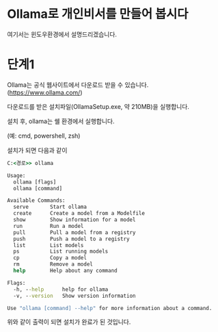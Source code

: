 # Ollama로 개인비서를 만들어 봅시다

여기서는 윈도우환경에서 설명드리겠습니다.

# 단계1

Ollama는 공식 웹사이트에서 다운로드 받을 수 있습니다. (https://www.ollama.com/)

다운로드를 받은 설치파일(OllamaSetup.exe, 약 210MB)을 실행합니다.

설치 후, ollama는 쉘 환경에서 실행합니다.

(예: cmd, powershell, zsh)

설치가 되면 다음과 같이 

```cmd
C:<경로>> ollama

Usage:
  ollama [flags]
  ollama [command]

Available Commands:
  serve       Start ollama
  create      Create a model from a Modelfile
  show        Show information for a model
  run         Run a model
  pull        Pull a model from a registry
  push        Push a model to a registry
  list        List models
  ps          List running models
  cp          Copy a model
  rm          Remove a model
  help        Help about any command

Flags:
  -h, --help      help for ollama
  -v, --version   Show version information

Use "ollama [command] --help" for more information about a command.
```

위와 같이 출력이 되면 설치가 완료가 된 것입니다.

